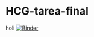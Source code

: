 # HCG-tarea-final
holi
[![Binder](https://mybinder.org/badge_logo.svg)](https://mybinder.org/v2/gh/jtommy-lab/HCG-tarea-final/master?filepath=Untitled.ipynb)

